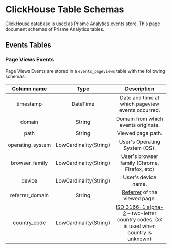 # ClickHouse Table Schemas

[ClickHouse](https://clickhouse.com) database is used as Prisme Analytics events store.
This page document schemas of Prisme Analytics tables.

## Events Tables

### Page Views Events

Page Views Events are stored in a `events_pageviews` table with the following schemas:

| Column name | Type | Description |
| :---------: | :--: | :---------: |
| timestamp   | DateTime | Date and time at which pageview events occurred. |
| domain | String | Domain from which events originate. |
| path | String | Viewed page path. |
| operating_system | LowCardinality(String) | User's Operating System (OS). |
| browser_family | LowCardinality(String) | User's browser family (Chrome, Firefox, etc) |
| device | LowCardinality(String) | User's device name. |
| referrer_domain | String | [Referrer](https://developer.mozilla.org/en-US/docs/Web/HTTP/Headers/Referer) of the viewed page. |
| country_code | LowCardinality(String) | [ISO 3166-1 alpha-2](https://en.wikipedia.org/wiki/ISO_3166-1_alpha-2) – two-letter country codes. (`XX` is used when country is unknown) |
